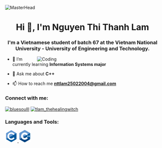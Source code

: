 ![MasterHead](https://i.pinimg.com/originals/ad/69/8f/ad698fd7de856f68615e701fa286c7d8.gif)
<h1 align="center">Hi 👋, I'm Nguyen Thi Thanh Lam</h1>
<h3 align="center">I'm a Vietnamese student of batch 67 at the Vietnam National University - University of Engineering and Technology.</h3>
<img align="right" alt="Coding" width="400" src="https://i.pinimg.com/originals/97/f4/a1/97f4a19bb94b6c3955b58b9d72d53f1d.gif">

- 🌱 I’m currently learning **Information Systems major**

- 💬 Ask me about **C++**

- 📫 How to reach me **nttlam25022004@gmail.com**

<h3 align="left">Connect with me:</h3>
<p align="left">
<a href="https://fb.com/bluesoulll" target="blank"><img align="center" src="https://raw.githubusercontent.com/rahuldkjain/github-profile-readme-generator/master/src/images/icons/Social/facebook.svg" alt="bluesoulll" height="30" width="40" /></a>
<a href="https://instagram.com/tlam_thehealingwitch" target="blank"><img align="center" src="https://raw.githubusercontent.com/rahuldkjain/github-profile-readme-generator/master/src/images/icons/Social/instagram.svg" alt="tlam_thehealingwitch" height="30" width="40" /></a>
</p>

<h3 align="left">Languages and Tools:</h3>
<p align="left"> <a href="https://www.cprogramming.com/" target="_blank" rel="noreferrer"> <img src="https://raw.githubusercontent.com/devicons/devicon/master/icons/c/c-original.svg" alt="c" width="40" height="40"/> </a> <a href="https://www.w3schools.com/cpp/" target="_blank" rel="noreferrer"> <img src="https://raw.githubusercontent.com/devicons/devicon/master/icons/cplusplus/cplusplus-original.svg" alt="cplusplus" width="40" height="40"/> </a> </p>

